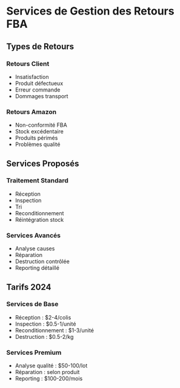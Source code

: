 # Services de Gestion des Retours FBA

## Types de Retours
### Retours Client
- Insatisfaction
- Produit défectueux
- Erreur commande
- Dommages transport

### Retours Amazon
- Non-conformité FBA
- Stock excédentaire
- Produits périmés
- Problèmes qualité

## Services Proposés
### Traitement Standard
- Réception
- Inspection
- Tri
- Reconditionnement
- Réintégration stock

### Services Avancés
- Analyse causes
- Réparation
- Destruction contrôlée
- Reporting détaillé

## Tarifs 2024
### Services de Base
- Réception : $2-4/colis
- Inspection : $0.5-1/unité
- Reconditionnement : $1-3/unité
- Destruction : $0.5-2/kg

### Services Premium
- Analyse qualité : $50-100/lot
- Réparation : selon produit
- Reporting : $100-200/mois 
